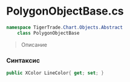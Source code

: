 
# PolygonObjectBase.cs
```csharp
namespace TigerTrade.Chart.Objects.Abstract  
    class PolygonObjectBase
```

> Описание

### Синтаксис
```csharp
public XColor LineColor{ get; set; }
```
